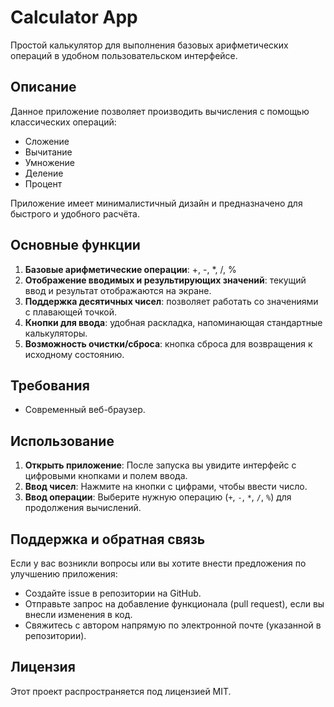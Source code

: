 # Calculator App

Простой калькулятор для выполнения базовых арифметических операций в удобном пользовательском интерфейсе.

## Описание

Данное приложение позволяет производить вычисления с помощью классических операций:
- Сложение
- Вычитание
- Умножение
- Деление
- Процент

Приложение имеет минималистичный дизайн и предназначено для быстрого и удобного расчёта.

## Основные функции

1. **Базовые арифметические операции**: +, -, *, /, %
2. **Отображение вводимых и результирующих значений**: текущий ввод и результат отображаются на экране.
3. **Поддержка десятичных чисел**: позволяет работать со значениями с плавающей точкой.
4. **Кнопки для ввода**: удобная раскладка, напоминающая стандартные калькуляторы.
5. **Возможность очистки/сброса**: кнопка сброса для возвращения к исходному состоянию.

## Требования

- Современный веб-браузер.

## Использование

1. **Открыть приложение**: После запуска вы увидите интерфейс с цифровыми кнопками и полем ввода.
2. **Ввод чисел**: Нажмите на кнопки с цифрами, чтобы ввести число.
3. **Ввод операции**: Выберите нужную операцию (`+`, `-`, `*`, `/`, `%`) для продолжения вычислений.

## Поддержка и обратная связь

Если у вас возникли вопросы или вы хотите внести предложения по улучшению приложения:
- Создайте issue в репозитории на GitHub.
- Отправьте запрос на добавление функционала (pull request), если вы внесли изменения в код.
- Свяжитесь с автором напрямую по электронной почте (указанной в репозитории).

## Лицензия

Этот проект распространяется под лицензией MIT.
